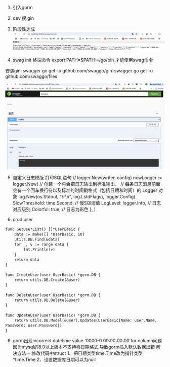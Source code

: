 1. 引入gorm

2. dev 搜 gin

3. 阶段性达成
![alt text](image.png)

4. swag init 终端命令
export PATH=$PATH:~/go/bin  才能使用swag命令

安装gin-swagger
go get -u github.com/swaggo/gin-swagger
go get -u github.com/swaggo/files

![alt text](image-1.png)

5. 自定义日志模版 打印SQL语句
	// logger.New(writer, config)
	newLogger := logger.New(
		// 创建一个将会把日志输出到标准输出，
		// 每条日志消息前面会有一个回车换行符以及标准的时间戳格式（包括日期和时间）的 Logger 对象
		log.New(os.Stdout, "\r\n", log.LstdFlags),
		logger.Config{
			SlowThreshold: time.Second, // 慢SQl阈值
			LogLevel: logger.Info, // 日志对应级别
			Colorful: true, // 日志为彩色
		},
	)

6. crud user
```
func GetUserList() []*UserBasic {
	data := make([] *UserBasic, 10)
	utils.DB.Find(&data)
	for _, v := range data {
		fmt.Println(v)
	}
	return data
}

func CreateUser(user UserBasic) *gorm.DB {
	return utils.DB.Create(&user)
}

func DeleteUser(user UserBasic) *gorm.DB {
	return utils.DB.Delete(&user)
}

func UpdateUser(user UserBasic) *gorm.DB {
	return utils.DB.Model(&user).Updates(UserBasic{Name: user.Name, Password: user.Password})
}
```

6. gorm出现incorrect datetime value '0000-0 00:00:00:00'for column问题
因为mysql的8.0以上版本不支持零日期格式,导致gorm插入默认数据出错
解决方法一:修改代码中struct
1、把日期类型time.Time改为指针类型*time.Time
2、设置数据库日期可以为null